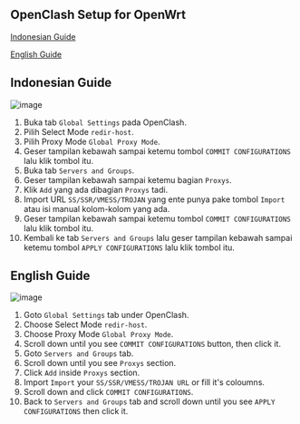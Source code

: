 ## OpenClash Setup for OpenWrt

[Indonesian Guide]()

[English Guide]()


## Indonesian Guide

![image](https://user-images.githubusercontent.com/20932301/123377774-7e05b700-d5b6-11eb-97e3-bd7847b41244.png)

1. Buka tab ```Global Settings``` pada OpenClash.
2. Pilih Select Mode ```redir-host```.
3. Pilih Proxy Mode ```Global Proxy Mode```.
4. Geser tampilan kebawah sampai ketemu tombol ```COMMIT CONFIGURATIONS``` lalu klik tombol itu.
5. Buka tab ```Servers and Groups```.
6. Geser tampilan kebawah sampai ketemu bagian ```Proxys```.
7. Klik ```Add``` yang ada dibagian ```Proxys``` tadi.
8. Import URL ```SS/SSR/VMESS/TROJAN``` yang ente punya pake tombol ```Import``` atau isi manual kolom-kolom yang ada.
9. Geser tampilan kebawah sampai ketemu tombol  ```COMMIT CONFIGURATIONS``` lalu klik tombol itu.
10. Kembali ke tab ```Servers and Groups``` lalu geser tampilan kebawah sampai ketemu tombol ```APPLY CONFIGURATIONS```  lalu klik tombol itu.

## English Guide

![image](https://user-images.githubusercontent.com/20932301/123377774-7e05b700-d5b6-11eb-97e3-bd7847b41244.png)

1. Goto ```Global Settings``` tab under OpenClash.
2. Choose Select Mode ```redir-host```.
3. Choose Proxy Mode ```Global Proxy Mode```.
4. Scroll down until you see ```COMMIT CONFIGURATIONS``` button, then click it.
5. Goto ```Servers and Groups``` tab.
6. Scroll down until you see ```Proxys``` section.
7. Click ```Add``` inside ```Proxys``` section.
8. Import ```Import``` your ```SS/SSR/VMESS/TROJAN URL``` or fill it's coloumns.
9. Scroll down and click  ```COMMIT CONFIGURATIONS```.
10. Back to ```Servers and Groups``` tab and scroll down until you see ```APPLY CONFIGURATIONS``` then click it.
